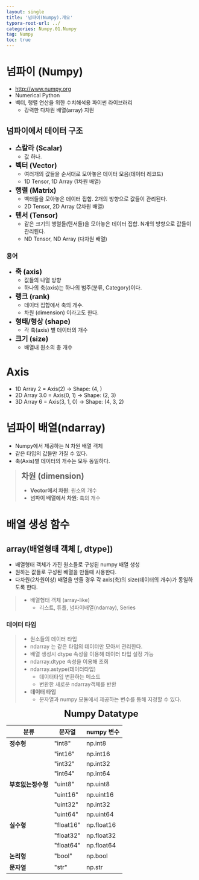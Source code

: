 ```yaml
---
layout: single
title: '넘파이(Numpy).개요'
typora-root-url: ../
categories: Numpy.01.Numpy
tag: Numpy
toc: true
---
```


# 넘파이 (Numpy) 

- http://www.numpy.org
- Numerical Python
- 벡터, 행렬 연산을 위한 수치해석용 파이썬 라이브러리
    - 강력한 다차원 배열(array)  지원

## 넘파이에서 데이터 구조
- <b style='font-size:1.3em'>스칼라 (Scalar)</b>
    - 값 하나.
- <b style='font-size:1.3em'>벡터 (Vector)</b>
    - 여러개의 값들을 순서대로 모아놓은 데이터 모음(데이터 레코드)
    - 1D Tensor, 1D Array (1차원 배열)
- <b style='font-size:1.3em'>행렬 (Matrix)</b>
    - 벡터들을 모아놓은 데이터 집합. 2개의 방향으로 값들이 관리된다.
    - 2D Tensor, 2D Array (2차원 배열)
- <b style='font-size:1.3em'>텐서 (Tensor)</b>
    - 같은 크기의 행렬들(텐서들)을 모아놓은 데이터 집합. N개의 방향으로 값들이 관리된다.
    - ND Tensor, ND Array (다차원 배열)

### 용어
- <b style='font-size:1.3em'>축 (axis)</b> 
    - 값들의 나열 방향
    - 하나의 축(axis)는 하나의 범주(분류, Category)이다.
- <b style='font-size:1.3em'>랭크 (rank)</b> 
    - 데이터 집합에서 축의 개수. 
    - 차원 (dimension) 이라고도 한다.
- <b style='font-size:1.3em'>형태/형상 (shape)</b>
    - 각 축(axis) 별 데이터의 개수
- <b style='font-size:1.3em'>크기 (size)</b> 
    - 배열내 원소의 총 개수

# Axis
 - 1D Array 2 = Axis(2) -> Shape: (4, )
 - 2D Array 3.0 = Axis(0, 1) -> Shape: (2, 3)
 - 3D Array 6 = Axis(3, 1, 0) -> Shape: (4, 3, 2)

# 넘파이 배열(ndarray)
- Numpy에서 제공하는 N 차원 배열 객체
- 같은 타입의 값들만 가질 수 있다.
- 축(Axis)별 데이터의 개수는 모두 동일하다.


> <b style='font-size:1.5em'>차원 (dimension)</b>
> - **Vector에서 차원**: 원소의 개수
> - **넘파이 배열에서 차원**: 축의 개수

# 배열 생성 함수
## array(배열형태 객체 [, dtype])
- 배열형태 객체가 가진 원소들로 구성된 numpy 배열 생성
- 원하는 값들로 구성된 배열을 만들때 사용한다.
- 다차원(2차원이상) 배열을 만들 경우 각 axis(축)의 size(데이터의 개수)가 동일하도록 한다.

> - 배열형태 객체  (array-like)  
>     - 리스트, 튜플, 넘파이배열(ndarray), Series

 ### 데이터 타입
> - 원소들의 데이터 타입
> - ndarray 는 같은 타입의 데이터만 모아서 관리한다.
> - 배열 생성시 dtype 속성을 이용해 데이터 타입 설정 가능
> - ndarray.dtype 속성을 이용해 조회
> - ndarray.astype(데이터타입)
>     - 데이터타입 변환하는 메소드
>     - 변환한 새로운 ndarray객체를 반환
> - **데이터 타입**
>     - 문자열과 numpy 모듈에서 제공하는 변수를 통해 지정할 수 있다.

<center><font size=5><b>Numpy Datatype</b></font></center>

|분류|문자열|numpy 변수|
|-|-|-|
|**정수형**|"int8"|np.int8|
||"int16"|np.int16|
||"int32"|np.int32|
||"int64"|np.int64|
|**부호없는정수형**|"uint8"|np.uint8|
||"uint16"|np.uint16|
||"uint32"|np.int32|
||"uint64"|np.uint64|
|**실수형**|"float16"|np.float16|
||"float32"|np.float32|
||"float64"|np.float64|
|**논리형**|"bool"|np.bool|
|**문자열**|"str"|np.str|
